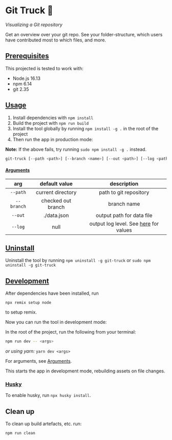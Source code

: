 # Git Truck 🚛

_Visualizing a Git repository_

Get an overview over your git repo. See your folder-structure, which users have contributed most to which files, and more.

## [Prerequisites](#prerequisites)

This projected is tested to work with:

- Node.js 16.13
- npm 6.14
- git 2.35

## [Usage](#usage)

1. Install dependencies with `npm install`
2. Build the project with `npm run build`
3. Install the tool globally by running `npm install -g .` in the root of the project
3. Then run the app in production mode:

**Note:** If the above fails, try running `sudo npm install -g .` instead.

```sh
git-truck [--path <path>] [--branch <name>] [--out <path>] [--log <path>]
```

#### [Arguments](#arguments)

|    arg     |   default value    |                               description                               |
| :--------: | :----------------: | :---------------------------------------------------------------------: |
|  `--path`  | current directory  |                         path to git repository                          |
| `--branch` | checked out branch |                               branch name                               |
|  `--out`   |    ./data.json     |                        output path for data file                        |
|  `--log`   |        null        | output log level. See [here](./app/parser/src/log.server.ts) for values |

## [Uninstall](#uninstall)
Uninstall the tool by running `npm uninstall -g git-truck` or `sudo npm uninstall -g git-truck`

## [Development](#development)

After dependencies have been installed, run
```
npx remix setup node
```
to setup remix.

Now you can run the tool in development mode:

In the root of the project, run the following from your terminal:

```sh
npm run dev -- <args>
```

_or using yarn:_ `yarn dev <args>`

For arguments, see [Arguments](#arguments).

This starts the app in development mode, rebuilding assets on file changes.

### [Husky](#husky)

To enable husky, run `npx husky install`.

## Clean up

To clean up build artefacts, etc. run:

```
npm run clean
```
